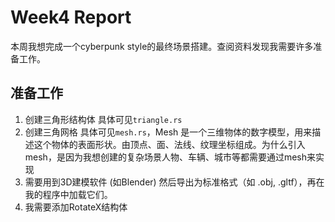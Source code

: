 # Week4 Report
本周我想完成一个cyberpunk style的最终场景搭建。查阅资料发现我需要许多准备工作。
## 准备工作
1. 创建三角形结构体 具体可见`triangle.rs`
2. 创建三角网格 具体可见`mesh.rs`，Mesh 是一个三维物体的数字模型，用来描述这个物体的表面形状。由顶点、面、法线、纹理坐标组成。为什么引入mesh，是因为我想创建的复杂场景人物、车辆、城市等都需要通过mesh来实现
3. 需要用到3D建模软件 (如Blender) 然后导出为标准格式（如 .obj, .gltf），再在我的程序中加载它们。
4. 我需要添加RotateX结构体